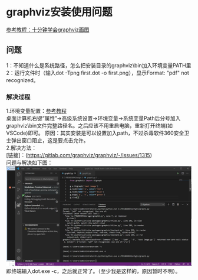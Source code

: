 #  graphviz安装使用问题
[参考教程：十分钟学会graphviz画图](https://www.jianshu.com/p/6d9bbbbf38b1) 

## 问题

1：不知道什么是系统路径，怎么把安装目录的graphviz\bin加入环境变量PATH里
2：运行文件时（输入dot -Tpng first.dot -o first.png），显示Format: "pdf" not recognized。  
 

### 解决过程
1.环境变量配置：[参考教程](https://jingyan.baidu.com/article/67508eb404634f9cca1ce4ea.html)  
桌面计算机右键“属性”→高级系统设置→环境变量→系统变量Path后分号加入graphviz\bin文件完整路径名。之后应该不用重启电脑，重新打开终端(如VSCode)即可。
原因：其实安装是可以设置加入path，不过杀毒软件360安全卫士弹出窗口阻止，这是要点击允许。   
2.解决方法：  
[链接]：(https://gitlab.com/graphviz/graphviz/-/issues/1315)  
问题与解决如下图：    
![](./problem1.jpg)  
即终端输入dot.exe -c，之后就正常了。（至少我是这样的，原因暂时不明）。  
